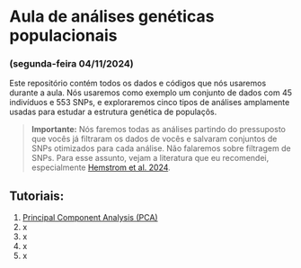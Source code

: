 # Aula de análises genéticas populacionais
### (segunda-feira 04/11/2024)


Este repositório contém todos os dados e códigos que nós usaremos durante a aula. Nós usaremos como exemplo um conjunto de dados com 45 indivíduos e 553 SNPs, e exploraremos cinco tipos de análises amplamente usadas para estudar a estrutura genética de populaçõs.


> **Importante:**
> Nós faremos todas as análises partindo do pressuposto que vocês já filtraram os dados de vocês e salvaram conjuntos de SNPs otimizados para cada análise. Não falaremos sobre filtragem de SNPs. Para esse assunto, vejam a literatura que eu recomendei, especialmente [Hemstrom et al. 2024](https://doi.org/10.1038/s41576-024-00738-6).


## Tutoriais:
1. [Principal Component Analysis (PCA)](https://rafdlima.github.io/aulagenpopmz/vignettes/PCA.html)
2. x
3. x
4. x
5. x
